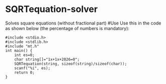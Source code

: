 # SQRTequation-solver
Solves square equations (without fractional part)
#Use
Use this in the code as shown below (the percentage of numbers is mandatory):
```с++
#include <stdio.h>
#include <stdlib.h>
#include "mt.h"
int main() {
    int es=0;
    char string[]="1x+1x+2026=0";
    SQRTequation(string, sizeof(string)/sizeof(char));
    scanf("%i", es);
    return 0;
}
```
